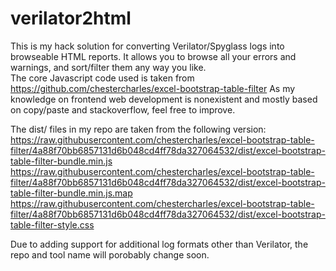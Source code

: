 verilator2html
==============
This is my hack solution for converting Verilator/Spyglass logs into browseable HTML reports. It allows you to browse all your errors and warnings, and sort/filter them any way you like.  
The core Javascript code used is taken from https://github.com/chestercharles/excel-bootstrap-table-filter
As my knowledge on frontend web development is nonexistent and mostly based on copy/paste and stackoverflow, feel free to improve.

The dist/ files in my repo are taken from the following version:  
https://raw.githubusercontent.com/chestercharles/excel-bootstrap-table-filter/4a88f70bb6857131d6b048cd4ff78da327064532/dist/excel-bootstrap-table-filter-bundle.min.js  
https://raw.githubusercontent.com/chestercharles/excel-bootstrap-table-filter/4a88f70bb6857131d6b048cd4ff78da327064532/dist/excel-bootstrap-table-filter-bundle.min.js.map
https://raw.githubusercontent.com/chestercharles/excel-bootstrap-table-filter/4a88f70bb6857131d6b048cd4ff78da327064532/dist/excel-bootstrap-table-filter-style.css  

Due to adding support for additional log formats other than Verilator, the repo and tool name will porobably change soon.
